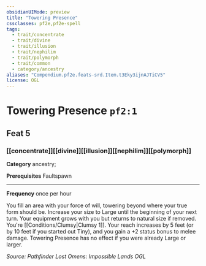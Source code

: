 ```yaml
---
obsidianUIMode: preview
title: "Towering Presence"
cssclasses: pf2e,pf2e-spell
tags:
  - trait/concentrate
  - trait/divine
  - trait/illusion
  - trait/nephilim
  - trait/polymorph
  - trait/common
  - category/ancestry
aliases: "Compendium.pf2e.feats-srd.Item.t3Eky3ijnAJTiCV5"
license: OGL
---
```

# Towering Presence `pf2:1`
## Feat 5
### [[concentrate]][[divine]][[illusion]][[nephilim]][[polymorph]]

**Category** ancestry; 



**Prerequisites** Faultspawn
* * *
**Frequency** once per hour

You fill an area with your force of will, towering beyond where your true form should be. Increase your size to Large until the beginning of your next turn. Your equipment grows with you but returns to natural size if removed. You're [[Conditions/Clumsy|Clumsy 1]]. Your reach increases by 5 feet (or by 10 feet if you started out Tiny), and you gain a +2 status bonus to melee damage. Towering Presence has no effect if you were already Large or larger.

*Source: Pathfinder Lost Omens: Impossible Lands*
*OGL*
